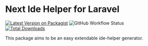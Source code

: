 # Next Ide Helper for Laravel 

[![Latest Version on Packagist](https://img.shields.io/packagist/v/soyhuce/next-ide-helper.svg?style=flat-square)](https://packagist.org/packages/soyhuce/next-ide-helper)
![GitHub Workflow Status](https://img.shields.io/github/workflow/status/soyhuce/next-ide-helper/run-tests?label=tests)
[![Total Downloads](https://img.shields.io/packagist/dt/soyhuce/next-ide-helper.svg?style=flat-square)](https://packagist.org/packages/soyhuce/next-ide-helper)

This package aims to be an easy extendable ide-helper generator.
 
